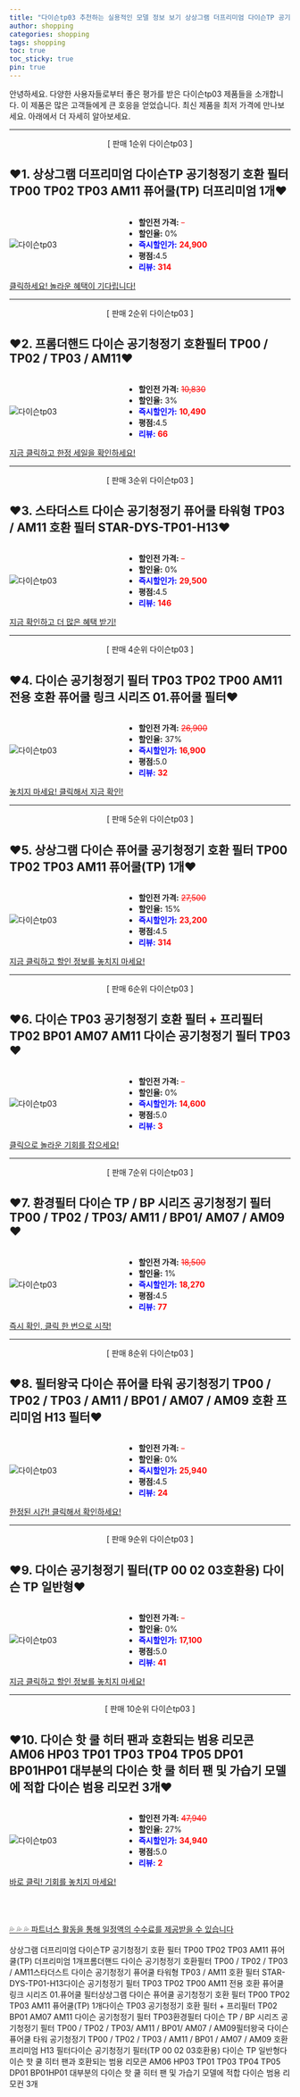 ```yaml
---
title: "다이슨tp03 추천하는 실용적인 모델 정보 보기 상상그램 더프리미엄 다이슨TP 공기청정기 호환"
author: shopping
categories: shopping
tags: shopping
toc: true
toc_sticky: true
pin: true
---
```

안녕하세요. 다양한 사용자들로부터 좋은 평가를 받은 다이슨tp03 제품들을 소개합니다. 이 제품은 많은 고객들에게 큰 호응을 얻었습니다. 최신 제품을 최저 가격에 만나보세요. 아래에서 더 자세히 알아보세요.

---
<p class="toplist" style="margin: 0 auto; display: block; width: fit-content;">[ 판매 1순위 다이슨tp03 ]</p>

<h2><strong>❤️1. 상상그램 더프리미엄 다이슨TP 공기청정기 호환 필터 TP00 TP02 TP03 AM11 퓨어쿨(TP) 더프리미엄 1개❤️</strong></h2>

<div style="display: flex; align-items: center;">
    <div style="flex: 0.4;">
        <img src="https://thumbnail8.coupangcdn.com/thumbnails/remote/230x230ex/image/rs_quotation_api/gog2xyfc/f3844cf6e84c43969cc9e7b1952d46b3.jpg" alt="다이슨tp03" style="max-width: 100%;">
    </div>
    <div style="flex: 0.6; margin-left: 10px;">
        <ul>
            <li><strong>할인전 가격:</strong> <del style="color: red;">-</del></li>
            <li><strong>할인율:</strong> 0%</li>
            <li><span style='color:blue'><strong>즉시할인가:</strong></span> <span style='color:red'><strong>24,900</strong></span></li>
            <li><strong>평점:</strong>4.5</li>
            <li><span style='color:blue'><strong>리뷰:</strong></span> <span style='color:red'><strong>314</strong></span></li>
        </ul>
    </div>
</div>
<div class="center">
    <a href="https://William4Davisa.github.io?lptag=AF9450613&subid=githubio&pageKey=1494745350&traceid=V0-153&itemId=10199543155&vendorItemId=77482066965" class="myButton">
        클릭하세요! 놀라운 혜택이 기다립니다!
    </a>
</div>


---
<p class="toplist" style="margin: 0 auto; display: block; width: fit-content;">[ 판매 2순위 다이슨tp03 ]</p>

<h2><strong>❤️2. 프롬더핸드 다이슨 공기청정기 호환필터 TP00 / TP02 / TP03 / AM11❤️</strong></h2>

<div style="display: flex; align-items: center;">
    <div style="flex: 0.4;">
        <img src="https://thumbnail8.coupangcdn.com/thumbnails/remote/230x230ex/image/rs_quotation_api/edyneyfz/1f773b8d3024465db14b2a5ba39c2d26.jpg" alt="다이슨tp03" style="max-width: 100%;">
    </div>
    <div style="flex: 0.6; margin-left: 10px;">
        <ul>
            <li><strong>할인전 가격:</strong> <del style="color: red;">10,830</del></li>
            <li><strong>할인율:</strong> 3%</li>
            <li><span style='color:blue'><strong>즉시할인가:</strong></span> <span style='color:red'><strong>10,490</strong></span></li>
            <li><strong>평점:</strong>4.5</li>
            <li><span style='color:blue'><strong>리뷰:</strong></span> <span style='color:red'><strong>66</strong></span></li>
        </ul>
    </div>
</div>
<div class="center">
    <a href="https://William4Davisa.github.io?lptag=AF9450613&subid=githubio&pageKey=6148948662&traceid=V0-153&itemId=11854669095&vendorItemId=79127863477" class="myButton">
        지금 클릭하고 한정 세일을 확인하세요!
    </a>
</div>


---
<p class="toplist" style="margin: 0 auto; display: block; width: fit-content;">[ 판매 3순위 다이슨tp03 ]</p>

<h2><strong>❤️3. 스타더스트 다이슨 공기청정기 퓨어쿨 타워형 TP03 / AM11 호환 필터 STAR-DYS-TP01-H13❤️</strong></h2>

<div style="display: flex; align-items: center;">
    <div style="flex: 0.4;">
        <img src="https://thumbnail6.coupangcdn.com/thumbnails/remote/230x230ex/image/retail/images/8505557127248436-435c859e-ed2f-4320-8361-9c3c94e58e41.jpg" alt="다이슨tp03" style="max-width: 100%;">
    </div>
    <div style="flex: 0.6; margin-left: 10px;">
        <ul>
            <li><strong>할인전 가격:</strong> <del style="color: red;">-</del></li>
            <li><strong>할인율:</strong> 0%</li>
            <li><span style='color:blue'><strong>즉시할인가:</strong></span> <span style='color:red'><strong>29,500</strong></span></li>
            <li><strong>평점:</strong>4.5</li>
            <li><span style='color:blue'><strong>리뷰:</strong></span> <span style='color:red'><strong>146</strong></span></li>
        </ul>
    </div>
</div>
<div class="center">
    <a href="https://William4Davisa.github.io?lptag=AF9450613&subid=githubio&pageKey=6796101460&traceid=V0-153&itemId=16025027654&vendorItemId=84117368379" class="myButton">
        지금 확인하고 더 많은 혜택 받기!
    </a>
</div>


---
<p class="toplist" style="margin: 0 auto; display: block; width: fit-content;">[ 판매 4순위 다이슨tp03 ]</p>

<h2><strong>❤️4. 다이슨 공기청정기 필터 TP03 TP02 TP00 AM11 전용 호환 퓨어쿨 링크 시리즈 01.퓨어쿨 필터❤️</strong></h2>

<div style="display: flex; align-items: center;">
    <div style="flex: 0.4;">
        <img src="https://thumbnail9.coupangcdn.com/thumbnails/remote/230x230ex/image/vendor_inventory/2f54/f0d9a57885f9325f8fc5bf66d0da2767e1eacbc606a9b2f0d302a0a3c1e0.jpg" alt="다이슨tp03" style="max-width: 100%;">
    </div>
    <div style="flex: 0.6; margin-left: 10px;">
        <ul>
            <li><strong>할인전 가격:</strong> <del style="color: red;">26,900</del></li>
            <li><strong>할인율:</strong> 37%</li>
            <li><span style='color:blue'><strong>즉시할인가:</strong></span> <span style='color:red'><strong>16,900</strong></span></li>
            <li><strong>평점:</strong>5.0</li>
            <li><span style='color:blue'><strong>리뷰:</strong></span> <span style='color:red'><strong>32</strong></span></li>
        </ul>
    </div>
</div>
<div class="center">
    <a href="https://William4Davisa.github.io?lptag=AF9450613&subid=githubio&pageKey=1868778360&traceid=V0-153&itemId=3176287939&vendorItemId=89277934368" class="myButton">
        놓치지 마세요! 클릭해서 지금 확인!
    </a>
</div>


---
<p class="toplist" style="margin: 0 auto; display: block; width: fit-content;">[ 판매 5순위 다이슨tp03 ]</p>

<h2><strong>❤️5. 상상그램 다이슨 퓨어쿨 공기청정기 호환 필터 TP00 TP02 TP03 AM11 퓨어쿨(TP) 1개❤️</strong></h2>

<div style="display: flex; align-items: center;">
    <div style="flex: 0.4;">
        <img src="https://thumbnail10.coupangcdn.com/thumbnails/remote/230x230ex/image/vendor_inventory/27a2/1c66c2c0b5fecc514c4e6608c8d56072e424ee8d0a1d4d4d4801998cb1aa.jpg" alt="다이슨tp03" style="max-width: 100%;">
    </div>
    <div style="flex: 0.6; margin-left: 10px;">
        <ul>
            <li><strong>할인전 가격:</strong> <del style="color: red;">27,500</del></li>
            <li><strong>할인율:</strong> 15%</li>
            <li><span style='color:blue'><strong>즉시할인가:</strong></span> <span style='color:red'><strong>23,200</strong></span></li>
            <li><strong>평점:</strong>4.5</li>
            <li><span style='color:blue'><strong>리뷰:</strong></span> <span style='color:red'><strong>314</strong></span></li>
        </ul>
    </div>
</div>
<div class="center">
    <a href="https://William4Davisa.github.io?lptag=AF9450613&subid=githubio&pageKey=1494745350&traceid=V0-153&itemId=2567031881&vendorItemId=87427937152" class="myButton">
        지금 클릭하고 할인 정보를 놓치지 마세요!
    </a>
</div>


---
<p class="toplist" style="margin: 0 auto; display: block; width: fit-content;">[ 판매 6순위 다이슨tp03 ]</p>

<h2><strong>❤️6. 다이슨 TP03 공기청정기 호환 필터 + 프리필터 TP02 BP01 AM07 AM11 다이슨 공기청정기 필터 TP03❤️</strong></h2>

<div style="display: flex; align-items: center;">
    <div style="flex: 0.4;">
        <img src="https://thumbnail8.coupangcdn.com/thumbnails/remote/230x230ex/image/vendor_inventory/4749/68a66a22d0a4831e72387a1d5d40cc9e4811679bcd7aa71c654f9c13bdce.jpg" alt="다이슨tp03" style="max-width: 100%;">
    </div>
    <div style="flex: 0.6; margin-left: 10px;">
        <ul>
            <li><strong>할인전 가격:</strong> <del style="color: red;">-</del></li>
            <li><strong>할인율:</strong> 0%</li>
            <li><span style='color:blue'><strong>즉시할인가:</strong></span> <span style='color:red'><strong>14,600</strong></span></li>
            <li><strong>평점:</strong>5.0</li>
            <li><span style='color:blue'><strong>리뷰:</strong></span> <span style='color:red'><strong>3</strong></span></li>
        </ul>
    </div>
</div>
<div class="center">
    <a href="https://William4Davisa.github.io?lptag=AF9450613&subid=githubio&pageKey=7434942700&traceid=V0-153&itemId=19319424740&vendorItemId=86433576186" class="myButton">
        클릭으로 놀라운 기회를 잡으세요!
    </a>
</div>


---
<p class="toplist" style="margin: 0 auto; display: block; width: fit-content;">[ 판매 7순위 다이슨tp03 ]</p>

<h2><strong>❤️7. 환경필터 다이슨 TP / BP 시리즈 공기청정기 필터 TP00 / TP02 / TP03/ AM11 / BP01/ AM07 / AM09❤️</strong></h2>

<div style="display: flex; align-items: center;">
    <div style="flex: 0.4;">
        <img src="https://thumbnail6.coupangcdn.com/thumbnails/remote/230x230ex/image/retail/images/1852678076090890-adf2347d-278a-40b2-97ee-a9fab66e444f.jpg" alt="다이슨tp03" style="max-width: 100%;">
    </div>
    <div style="flex: 0.6; margin-left: 10px;">
        <ul>
            <li><strong>할인전 가격:</strong> <del style="color: red;">18,500</del></li>
            <li><strong>할인율:</strong> 1%</li>
            <li><span style='color:blue'><strong>즉시할인가:</strong></span> <span style='color:red'><strong>18,270</strong></span></li>
            <li><strong>평점:</strong>4.5</li>
            <li><span style='color:blue'><strong>리뷰:</strong></span> <span style='color:red'><strong>77</strong></span></li>
        </ul>
    </div>
</div>
<div class="center">
    <a href="https://William4Davisa.github.io?lptag=AF9450613&subid=githubio&pageKey=4919819342&traceid=V0-153&itemId=6445119822&vendorItemId=73739603410" class="myButton">
        즉시 확인, 클릭 한 번으로 시작!
    </a>
</div>


---
<p class="toplist" style="margin: 0 auto; display: block; width: fit-content;">[ 판매 8순위 다이슨tp03 ]</p>

<h2><strong>❤️8. 필터왕국 다이슨 퓨어쿨 타워 공기청정기 TP00 / TP02 / TP03 / AM11 / BP01 / AM07 / AM09 호환 프리미엄 H13 필터❤️</strong></h2>

<div style="display: flex; align-items: center;">
    <div style="flex: 0.4;">
        <img src="https://thumbnail10.coupangcdn.com/thumbnails/remote/230x230ex/image/retail/images/14365909909126575-77e90795-422b-43bc-b9b1-7d3b791c67d8.jpg" alt="다이슨tp03" style="max-width: 100%;">
    </div>
    <div style="flex: 0.6; margin-left: 10px;">
        <ul>
            <li><strong>할인전 가격:</strong> <del style="color: red;">-</del></li>
            <li><strong>할인율:</strong> 0%</li>
            <li><span style='color:blue'><strong>즉시할인가:</strong></span> <span style='color:red'><strong>25,940</strong></span></li>
            <li><strong>평점:</strong>4.5</li>
            <li><span style='color:blue'><strong>리뷰:</strong></span> <span style='color:red'><strong>24</strong></span></li>
        </ul>
    </div>
</div>
<div class="center">
    <a href="https://William4Davisa.github.io?lptag=AF9450613&subid=githubio&pageKey=4841378805&traceid=V0-153&itemId=6257312179&vendorItemId=73553009943" class="myButton">
        한정된 시간! 클릭해서 확인하세요!
    </a>
</div>


---
<p class="toplist" style="margin: 0 auto; display: block; width: fit-content;">[ 판매 9순위 다이슨tp03 ]</p>

<h2><strong>❤️9. 다이슨 공기청정기 필터(TP 00 02 03호환용) 다이슨 TP 일반형❤️</strong></h2>

<div style="display: flex; align-items: center;">
    <div style="flex: 0.4;">
        <img src="https://thumbnail7.coupangcdn.com/thumbnails/remote/230x230ex/image/vendor_inventory/c8fc/d7ae7d5c1d9eb27d29a060e6bcfa4383c3dfc6ef9d39b4eacbc49cece15d.png" alt="다이슨tp03" style="max-width: 100%;">
    </div>
    <div style="flex: 0.6; margin-left: 10px;">
        <ul>
            <li><strong>할인전 가격:</strong> <del style="color: red;">-</del></li>
            <li><strong>할인율:</strong> 0%</li>
            <li><span style='color:blue'><strong>즉시할인가:</strong></span> <span style='color:red'><strong>17,100</strong></span></li>
            <li><strong>평점:</strong>5.0</li>
            <li><span style='color:blue'><strong>리뷰:</strong></span> <span style='color:red'><strong>41</strong></span></li>
        </ul>
    </div>
</div>
<div class="center">
    <a href="https://William4Davisa.github.io?lptag=AF9450613&subid=githubio&pageKey=324091185&traceid=V0-153&itemId=1037672790&vendorItemId=80629197743" class="myButton">
        지금 클릭하고 할인 정보를 놓치지 마세요!
    </a>
</div>


---
<p class="toplist" style="margin: 0 auto; display: block; width: fit-content;">[ 판매 10순위 다이슨tp03 ]</p>

<h2><strong>❤️10. 다이슨 핫 쿨 히터 팬과 호환되는 범용 리모콘 AM06 HP03 TP01 TP03 TP04 TP05 DP01 BP01HP01 대부분의 다이슨 핫 쿨 히터 팬 및 가습기 모델에 적합 다이슨 범용 리모컨 3개❤️</strong></h2>

<div style="display: flex; align-items: center;">
    <div style="flex: 0.4;">
        <img src="https://thumbnail10.coupangcdn.com/thumbnails/remote/230x230ex/image/vendor_inventory/0a4c/4db9b8b399219e288ee50bc092f2e63a8ffbcbae0e8d090a3045069df60c.jpg" alt="다이슨tp03" style="max-width: 100%;">
    </div>
    <div style="flex: 0.6; margin-left: 10px;">
        <ul>
            <li><strong>할인전 가격:</strong> <del style="color: red;">47,940</del></li>
            <li><strong>할인율:</strong> 27%</li>
            <li><span style='color:blue'><strong>즉시할인가:</strong></span> <span style='color:red'><strong>34,940</strong></span></li>
            <li><strong>평점:</strong>5.0</li>
            <li><span style='color:blue'><strong>리뷰:</strong></span> <span style='color:red'><strong>2</strong></span></li>
        </ul>
    </div>
</div>
<div class="center">
    <a href="https://William4Davisa.github.io?lptag=AF9450613&subid=githubio&pageKey=7679506693&traceid=V0-153&itemId=23015694470&vendorItemId=90049511234" class="myButton">
        바로 클릭! 기회를 놓치지 마세요!
    </a>
</div>

<br><br><br>[💦 💦 💦 파트너스 활동을 통해 일정액의 수수료를 제공받을 수 있습니다](https://link.coupang.com/a/bcpT2c)<br><br>상상그램 더프리미엄 다이슨TP 공기청정기 호환 필터 TP00 TP02 TP03 AM11 퓨어쿨(TP) 더프리미엄 1개프롬더핸드 다이슨 공기청정기 호환필터 TP00 / TP02 / TP03 / AM11스타더스트 다이슨 공기청정기 퓨어쿨 타워형 TP03 / AM11 호환 필터 STAR-DYS-TP01-H13다이슨 공기청정기 필터 TP03 TP02 TP00 AM11 전용 호환 퓨어쿨 링크 시리즈 01.퓨어쿨 필터상상그램 다이슨 퓨어쿨 공기청정기 호환 필터 TP00 TP02 TP03 AM11 퓨어쿨(TP) 1개다이슨 TP03 공기청정기 호환 필터 + 프리필터 TP02 BP01 AM07 AM11 다이슨 공기청정기 필터 TP03환경필터 다이슨 TP / BP 시리즈 공기청정기 필터 TP00 / TP02 / TP03/ AM11 / BP01/ AM07 / AM09필터왕국 다이슨 퓨어쿨 타워 공기청정기 TP00 / TP02 / TP03 / AM11 / BP01 / AM07 / AM09 호환 프리미엄 H13 필터다이슨 공기청정기 필터(TP 00 02 03호환용) 다이슨 TP 일반형다이슨 핫 쿨 히터 팬과 호환되는 범용 리모콘 AM06 HP03 TP01 TP03 TP04 TP05 DP01 BP01HP01 대부분의 다이슨 핫 쿨 히터 팬 및 가습기 모델에 적합 다이슨 범용 리모컨 3개